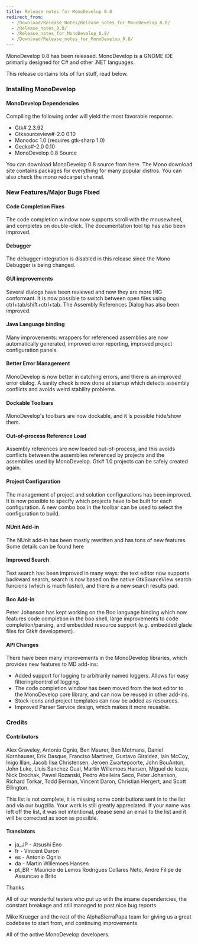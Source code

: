 ```yaml
---
title: Release notes for MonoDevelop 0.8
redirect_from:
  - /Download/Release_Notes/Release_notes_for_MonoDevelop_0.8/
  - /Release_notes_0.8/
  - /Release_notes_for_MonoDevelop_0.8/
  - /Download/Release_notes_for_MonoDevelop_0.8/
---
```


MonoDevelop 0.8 has been released. MonoDevelop is a GNOME IDE primarily designed for C# and other .NET languages.

This release contains lots of fun stuff, read below.

### Installing MonoDevelop

#### MonoDevelop Dependencies

Compiling the following order will yield the most favorable response.

-   Gtk# 2.3.92
-   Gtksourceview\#-2.0 0.10
-   Monodoc 1.0 (requires gtk-sharp 1.0)
-   Gecko\#-2.0 0.10
-   MonoDevelop 0.8 Source

You can download MonoDevelop 0.8 source from here. The Mono download site contains packages for everything for many popular distros. You can also check the mono redcarpet channel.

### New Features/Major Bugs Fixed

#### Code Completion Fixes

The code completion window now supports scroll with the mousewheel, and completes on double-click. The documentation tool tip has also been improved.

#### Debugger

The debugger integration is disabled in this release since the Mono Debugger is being changed.

#### GUI improvements

Several dialogs have been reviewed and now they are more HIG conformant. It is now possible to switch between open files using ctrl+tab/shift+ctrl+tab. The Assembly References Dialog has also been improved.

#### Java Language binding

Many improvements: wrappers for referenced assemblies are now automatically generated, improved error reporting, improved project configuration panels.

#### Better Error Management

MonoDevelop is now better in catching errors, and there is an improved error dialog. A sanity check is now done at startup which detects assembly conflicts and avoids weird stability problems.

#### Dockable Toolbars

MonoDevelop's toolbars are now dockable, and it is possible hide/show them.

#### Out-of-process Reference Load

Assembly references are now loaded out-of-process, and this avoids conflicts between the assemblies referenced by projects and the assemblies used by MonoDevelop. Gtk# 1.0 projects can be safely created again.

#### Project Configuration

The management of project and solution configurations has been improved. It is now possible to specify which projects have to be built for each configuration. A new combo box in the toolbar can be used to select the configuration to build.

#### NUnit Add-in

The NUnit add-in has been mostly rewritten and has tons of new features. Some details can be found here

#### Improved Search

Text search has been improved in many ways: the text editor now supports backward search, search is now based on the native GtkSourceView search funcions (which is much faster), and there is a new search results pad.

#### Boo Add-in

Peter Johanson has kept working on the Boo language binding which now features code completion in the boo shell, large improvements to code completion/parsing, and embedded resource support (e.g. embedded glade files for Gtk# development).

#### API Changes

There have been many improvements in the MonoDevelop libraries, which provides new features to MD add-ins:

-   Added support for logging to arbitrarily named loggers. Allows for easy filtering/control of logging.
-   The code completion window has been moved from the text editor to the MonoDevelop core library, and can now be reused in other add-ins.
-   Stock icons and project templates can now be added as resources.
-   Improved Parser Service design, which makes it more reusable.

### Credits

#### Contributors

Alex Graveley, Antonio Ognio, Ben Maurer, Ben Motmans, Daniel Kornhauser, Erik Dasque, Franciso Martinez, Gustavo Giraldez, Iain McCoy, Inigo Illan, Jacob Ilsø Christensen, Jeroen Zwartepoorte, John BouAnton, John Luke, Lluis Sanchez Gual, Martin Willemoes Hansen, Miguel de Icaza, Nick Drochak, Pawel Rozanski, Pedro Abelleira Seco, Peter Johanson, Richard Torkar, Todd Berman, Vincent Daron, Christian Hergert, and Scott Ellington.

This list is not complete, it is missing some contributions sent in to the list and via our bugzilla. Your work is still greatly appreciated. If your name was left off the list, it was not intentional, please send an email to the list and it will be corrected as soon as possible.

#### Translators

-   ja\_JP - Atsushi Eno
-   fr - Vincent Daron
-   es - Antonio Ognio
-   da - Martin Willemoes Hansen
-   pt\_BR - Mauricio de Lemos Rodrigues Collares Neto, Andre Filipe de Assuncao e Brito

Thanks

All of our wonderful testers who put up with the insane dependencies, the constant breakage and still managed to post nice bug reports.

Mike Krueger and the rest of the AlphaSierraPapa team for giving us a great codebase to start from, and continuing improvements.

All of the active MonoDevelop developers.
